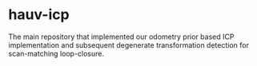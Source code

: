 # hauv-icp
The main repository that implemented our odometry prior based ICP implementation and subsequent degenerate transformation detection for scan-matching loop-closure.
